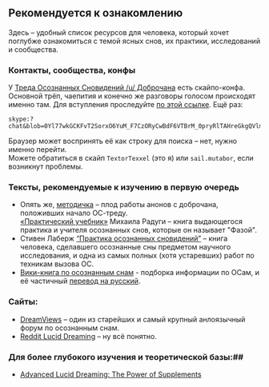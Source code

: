 ## Рекомендуется к ознакомлению

Здесь – удобный список ресурсов для человека, который хочет поглубже ознакомиться с темой ясных снов, их практики, исследований и сообщества.

### Контакты, сообщества, конфы
У [Треда Осознанных Сновидений /u/ Доброчана](http://dobrochan.com/u/res/129799.xhtml) есть скайпо-конфа. Основной трёп, чаепития и конечно же разговоры голосом происходят именно там. Для вступления проследуйте [по этой ссылке](skype:?chat&blob=0Yl77wkGCKFvT2SorxO6YuM_F7CzORyCwBdF6VTBrM_0pryRlTAHreGkgQVlm05OIm4fXi9T0M4JF9DLSg). Ещё раз: 

```
skype:?chat&blob=0Yl77wkGCKFvT2SorxO6YuM_F7CzORyCwBdF6VTBrM_0pryRlTAHreGkgQVlm05OIm4fXi9T0M4JF9DLSg

```

Браузер может воспринять её как строку для поиска – нет, нужно именно перейти.  
Можете обратиться в скайп `TextorTexxel` (это я) или `sail.mutabor`, если возникнут проблемы.

### Тексты, рекомендуемые к изучению в первую очередь

* Опять же, [методичка](http://dobrochan.ru/src/pdf/1301/Metodichka.pdf) – плод работы анонов с доброчана, положивших начало ОС-треду.  
 [«Практический учебник»](http://books.aing.ru/) Михаила Радуги – книга выдающегося практика и учителя осознанных снов, которые он называет "Фазой".  
* Стивен Лаберж [“Практика осознанных сновидений”](https://drive.google.com/file/d/0Bzg3Zq8YS-RNSXEtY2dqbzd5clk/view?usp=sharing) – книга человека, сделавшего осознанные сны предметом научного исследования, и одна из самых полных (хотя устаревших) работ по техникам вызова ОС.
* [Вики-книга по осознанным снам](http://en.wikibooks.org/wiki/Lucid_Dreaming) - подборка информации по ОСам, и её частичный [перевод на русский](http://www.klex2.ru/5rm).

### Сайты:

* [DreamViews](http://www.dreamviews.com) – один из старейших и самый крупный анлоязычный форум по осознанным снам.
* [Reddit Lucid Dreaming](http://www.reddit.com/r/LucidDreaming/) – ну всё понятно.

### Для более глубокого изучения и теоретической базы:## 
* [Advanced Lucid Dreaming: The Power of Supplements](http://www.cortexel.us/awesome/uppers/Advanced_Lucid_Dreaming-The_Power_of_Supplements.pdf)

<!---
* гакенбах  
* Хобсон  
* Харари
* прочие научные
-->

<!---
### Таблица аббревиатур, означающих техники и практики ясных снов 
|Æ|АБ|l|суть|
|---|---|---|---|
|WILD|ПВОС|wake induced LD|прямой вход|
|||||
|||||
|||||
-->
